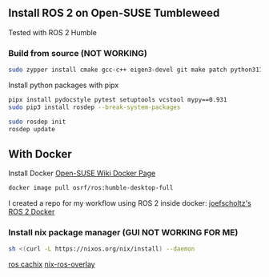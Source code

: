 ## Install ROS 2 on Open-SUSE Tumbleweed

Tested with ROS 2 Humble

### Build from source (NOT WORKING)

```bash
sudo zypper install cmake gcc-c++ eigen3-devel git make patch python311-flake8-blind-except python311-flake8-builtins python311-flake8-class-newline python311-flake8-comprehensions python311-flake8-deprecated python311-flake8-docstrings python311-flake8-import-order python311-flake8-quotes
```

Install python packages with pipx

```bash
pipx install pydocstyle pytest setuptools vcstool mypy==0.931
sudo pip3 install rosdep --break-system-packages
```

```bash
sudo rosdep init
rosdep update
```

## With Docker

Install Docker [Open-SUSE Wiki Docker Page](https://en.opensuse.org/Docker)

```bash
docker image pull osrf/ros:humble-desktop-full
```

I created a repo for my workflow using ROS 2 inside docker: [joefscholtz's ROS 2 Docker](https://github.com/joefscholtz/ros2_docker)

### Install nix package manager (GUI NOT WORKING FOR ME)

```bash
sh <(curl -L https://nixos.org/nix/install) --daemon
```

[ros cachix](https://app.cachix.org/cache/ros)
[nix-ros-overlay](https://github.com/lopsided98/nix-ros-overlay/tree/develop)
